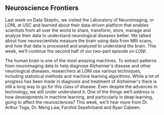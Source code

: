 ## Neuroscience Frontiers

Last week on Data Skeptic, we visited the Laboratory of Neuroimaging, or LONI, at USC and learned about their data-driven platform that enables scientists from all over the world to share, transform, store, manage and analyze their data to understand neurological diseases better. We talked about how neuroscientists measure the brain using data from MRI scans, and how that data is processed and analyzed to understand the brain. This week, we’ll continue the second half of our two-part episode on LONI.

The human brain is one of the most amazing machines. To extract patterns from neuroimaging data to help diagnose Alzheimer's disease and other neurological diseases, researchers at LONI use various techniques, including statistical methods and machine learning algorithms. While a lot of progress has been made in diagnosis and treatment of Alzheimer's there is still a long way to go for this class of disease. Even despite the advances in technology, we still under understand it. One of the things we’ll address is how developments in machine learning, and particularly in deep learning, going to affect the neurosciences? This week, we'll hear more from Dr. Arthur Toga, Dr. Meng Law, Farshid Sepehrband and Ryan Cabeen. 
